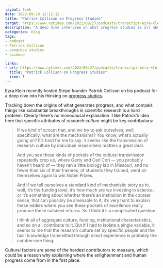```yaml
---
layout: link
date: 2022-09-29 12:12:12
title: "Patrick Collison on Progress Studies"
target: https://www.nytimes.com/2022/09/27/podcasts/transcript-ezra-klein-interviews-patrick-collison.html
description: "A deep dive interview on what progress studies is all about."
categories: blog
tags:
- podcast
- Patrick Collison
- progress studies
- science

links:
- url: https://www.nytimes.com/2022/09/27/podcasts/transcript-ezra-klein-interviews-patrick-collison.html
  title: "Patrick Collison on Progress Studies"
  icon: 🎙
---
```


Ezra Klein recently hosted Stripe founder Patrick Collison on his podcast for a deep dive into his thinking on [progress studies](/post/progress-is-not-automatic/ "Progress is Not Automatic").

Tracking down the origins of what generates progress, and what compels things like substantial breakthroughs in scientific research is a hard problem. Clearly there's no monocausal explanation. I like Patrick's idea here that specific attributes of *research culture* might be key contributors:
 
> If we kind of accept that, and we try to ask ourselves, well, specifically, what are the mechanisms? You know, what’s actually going on? It’s hard for me to say. It seems like the transmission of research culture by individual researchers matters a great deal.
>
> And you see these kinds of pockets of the cultural transmission repeatedly crop up, where Gerty and Carl Cori — you probably haven’t heard of — they ran a little biology lab in Missouri, and no fewer than six of their trainees, of students they trained, went on themselves again to win Nobel Prizes.
>
> And if we tell ourselves a standard kind of mechanistic story as to, well, it’s the funding level, it’s how much are we investing in science, or it’s something about whether there’s an institution in the courser sense, that can possibly be amenable to it, it’s very hard to explain these eddies where you see these pockets of excellence really produce these outsized returns. So I think it’s a complicated question.
>
> I think all of aggregate culture, funding, institutional characteristics, and so on all contribute to it. But if I had to isolate a single variable, it seems to me that the research culture set by specific people and the tacit knowledge transmitted through direct experience is probably the number-one thing.

Cultural factors are some of the hardest contributors to measure, which could be a reason why explaining where the enlightenment and human progress come from in the first place.
